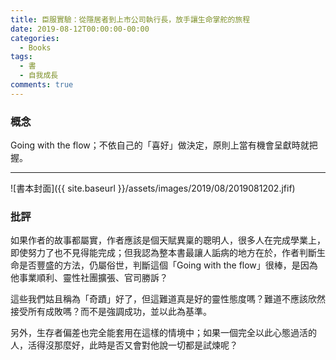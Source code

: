 ```yaml
---
title: 臣服實驗：從隱居者到上市公司執行長，放手讓生命掌舵的旅程
date: 2019-08-12T00:00:00-00:00
categories: 
  - Books
tags: 
  - 書
  - 自我成長
comments: true
---
```


### 概念

Going with the flow；不依自己的「喜好」做決定，原則上當有機會呈獻時就把握。

<!-- more -->

---

![書本封面]({{ site.baseurl }}/assets/images/2019/08/2019081202.jfif)

### 批評

如果作者的故事都屬實，作者應該是個天賦異稟的聰明人，很多人在完成學業上，即使努力了也不見得能完成；但我認為整本書最讓人詬病的地方在於，作者判斷生命是否豐盛的方法，仍屬俗世，判斷這個「Going with the flow」很棒，是因為他事業順利、靈性社團擴張、官司勝訴？

這些我們姑且稱為「奇蹟」好了，但這難道真是好的靈性態度嗎？難道不應該欣然接受所有成敗嗎？而不是強調成功，並以此為基準。

另外，生存者偏差也完全能套用在這樣的情境中；如果一個完全以此心態過活的人，活得沒那麼好，此時是否又會對他說一切都是試煉呢？